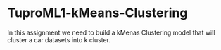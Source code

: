 # TuproML1-kMeans-Clustering
In this assignment we need to build a kMenas Clustering model that will cluster a car datasets into k cluster.
